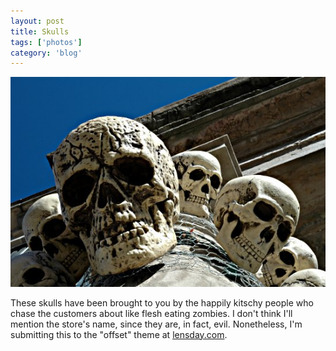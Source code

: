 ```yaml
---
layout: post
title: Skulls
tags: ['photos']
category: 'blog'
---
```


![Skulls :: Nikon D70 : 1/100s : f/18 : ISO 200](/media/2004/10/skulls.jpg)

These skulls have been brought to you by the happily kitschy people who
chase the customers about like flesh eating zombies. I don't think
I'll mention the store's name, since they are, in fact, evil.
Nonetheless, I'm submitting this to the "offset" theme at
[lensday.com](http://www.lensday.com).

